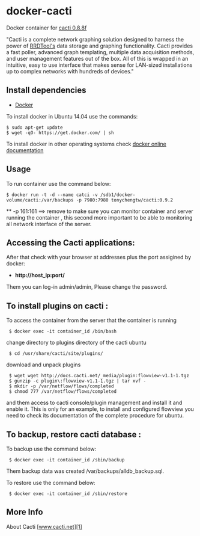 # docker-cacti

Docker container for [cacti 0.8.8f][3]

"Cacti is a complete network graphing solution designed to harness the power of [RRDTool's][6] data storage and graphing functionality. Cacti provides a fast poller, advanced graph templating, multiple data acquisition methods, and user management features out of the box. All of this is wrapped in an intuitive, easy to use interface that makes sense for LAN-sized installations up to complex networks with hundreds of devices."

## Install dependencies

  - [Docker][2]

To install docker in Ubuntu 14.04 use the commands:

    $ sudo apt-get update
    $ wget -qO- https://get.docker.com/ | sh

 To install docker in other operating systems check [docker online documentation][4]

## Usage

To run container use the command below:

    $ docker run -t -d --name catci -v /sdb1/docker-volume/cacti:/var/backups -p 7980:7980 tonychengtw/cacti:0.9.2

** -p 161:161  ==> remove to make sure you can monitor container and server running the container , this second more important to be able to monitoring all network interface of the server.

## Accessing the Cacti applications:

After that check with your browser at addresses plus the port assigined by docker:

  - **http://host_ip:port/**

Them you can log-in admin/admin, Please change the password.

## To install plugins on cacti :

To access the container from the server that the container is running

     $ docker exec -it container_id /bin/bash

change directory to plugins directory of the cacti ubuntu

     $ cd /usr/share/cacti/site/plugins/

download and unpack plugins

     $ wget wget http://docs.cacti.net/_media/plugin:flowview-v1.1-1.tgz
     $ gunzip -c plugin\:flowview-v1.1-1.tgz | tar xvf -
     $ mkdir -p /var/netflow/flows/completed
     $ chmod 777 /var/netflow/flows/completed

and them access to cacti console/plugin management and install it and enable it. This is only for an example, to install and configured flowview you need to check its documentation of the complete procedure for ubuntu.  

## To backup, restore cacti database :

To backup use the command below:

     $ docker exec -it container_id /sbin/backup

Them backup data was created /var/backups/alldb_backup.sql.

To restore use the command below:

     $ docker exec -it container_id /sbin/restore

## More Info

About Cacti [www.cacti.net][1]

[1]:http://www.cacti.net/
[2]:https://www.docker.com
[3]:http://www.cacti.net/release_notes_0_8_8f.php
[4]:http://docs.docker.com
[5]:https://github.com/QuantumObject/docker-cacti
[6]:http://oss.oetiker.ch/rrdtool
[7]:https://www.quantumobject.org/
